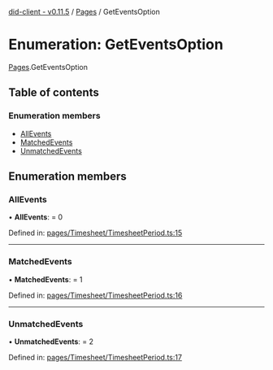 [did-client - v0.11.5](../README.md) / [Pages](../modules/pages.md) / GetEventsOption

# Enumeration: GetEventsOption

[Pages](../modules/pages.md).GetEventsOption

## Table of contents

### Enumeration members

- [AllEvents](pages.geteventsoption.md#allevents)
- [MatchedEvents](pages.geteventsoption.md#matchedevents)
- [UnmatchedEvents](pages.geteventsoption.md#unmatchedevents)

## Enumeration members

### AllEvents

• **AllEvents**: = 0

Defined in: [pages/Timesheet/TimesheetPeriod.ts:15](https://github.com/Puzzlepart/did/blob/dev/client/pages/Timesheet/TimesheetPeriod.ts#L15)

___

### MatchedEvents

• **MatchedEvents**: = 1

Defined in: [pages/Timesheet/TimesheetPeriod.ts:16](https://github.com/Puzzlepart/did/blob/dev/client/pages/Timesheet/TimesheetPeriod.ts#L16)

___

### UnmatchedEvents

• **UnmatchedEvents**: = 2

Defined in: [pages/Timesheet/TimesheetPeriod.ts:17](https://github.com/Puzzlepart/did/blob/dev/client/pages/Timesheet/TimesheetPeriod.ts#L17)
